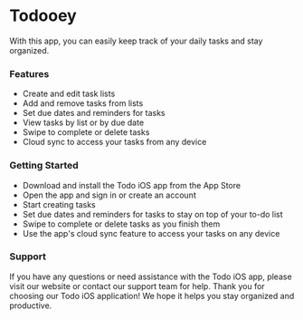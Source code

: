 <h1>Todooey</h1>

With this app, you can easily keep track of your daily tasks and stay organized.

<h3>Features</h3>
<ul>
<li>Create and edit task lists</li>
<li>Add and remove tasks from lists</li>
<li>Set due dates and reminders for tasks</li>
<li>View tasks by list or by due date</li>
<li>Swipe to complete or delete tasks</li>
<li>Cloud sync to access your tasks from any device</li>
</ul>

<h3>Getting Started</h3>
<ul>
<li>Download and install the Todo iOS app from the App Store</li>
<li>Open the app and sign in or create an account</li>
<li>Start creating tasks</li>
<li>Set due dates and reminders for tasks to stay on top of your to-do list</li>
<li>Swipe to complete or delete tasks as you finish them</li>
<li>Use the app's cloud sync feature to access your tasks on any device</li>
</ul>

<h3>Support</h3>

If you have any questions or need assistance with the Todo iOS app, please visit our website or contact our support team for help.
Thank you for choosing our Todo iOS application! We hope it helps you stay organized and productive.
